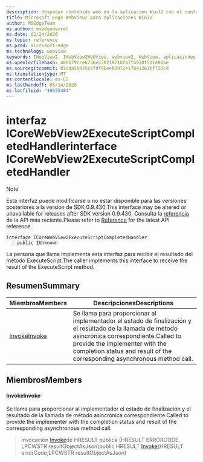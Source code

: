 ```yaml
---
description: Hospedar contenido web en la aplicación Win32 con el control Microsoft Edge WebView2
title: Microsoft Edge WebView2 para aplicaciones Win32
author: MSEdgeTeam
ms.author: msedgedevrel
ms.date: 02/24/2020
ms.topic: reference
ms.prod: microsoft-edge
ms.technology: webview
keywords: IWebView2, IWebView2WebView, webview2, WebView, aplicaciones Win32, Win32, Edge, ICoreWebView2, ICoreWebView2Host, control de explorador, HTML Edge
ms.openlocfilehash: 480b79cce673be530219718fb7f4920f5d1e80ae
ms.sourcegitcommit: 07cda56425e5fdf90eeb3972e17041261bf720cd
ms.translationtype: MT
ms.contentlocale: es-ES
ms.lasthandoff: 05/14/2020
ms.locfileid: "10655404"
---
```

# <span data-ttu-id="02dbe-104">interfaz ICoreWebView2ExecuteScriptCompletedHandler</span><span class="sxs-lookup"><span data-stu-id="02dbe-104">interface ICoreWebView2ExecuteScriptCompletedHandler</span></span> 

> [!NOTE]
> <span data-ttu-id="02dbe-105">Esta interfaz puede modificarse o no estar disponible para las versiones posteriores a la versión de SDK 0.9.430.</span><span class="sxs-lookup"><span data-stu-id="02dbe-105">This interface may be altered or unavailable for releases after SDK version 0.9.430.</span></span> <span data-ttu-id="02dbe-106">Consulta la [referencia](../../../webview2-api-reference.md) de la API más reciente.</span><span class="sxs-lookup"><span data-stu-id="02dbe-106">Please refer to [Reference](../../../webview2-api-reference.md) for the latest API reference.</span></span>

```
interface ICoreWebView2ExecuteScriptCompletedHandler
  : public IUnknown
```

<span data-ttu-id="02dbe-107">La persona que llama implementa esta interfaz para recibir el resultado del método ExecuteScript.</span><span class="sxs-lookup"><span data-stu-id="02dbe-107">The caller implements this interface to receive the result of the ExecuteScript method.</span></span>

## <span data-ttu-id="02dbe-108">Resumen</span><span class="sxs-lookup"><span data-stu-id="02dbe-108">Summary</span></span>

 <span data-ttu-id="02dbe-109">Miembros</span><span class="sxs-lookup"><span data-stu-id="02dbe-109">Members</span></span>                        | <span data-ttu-id="02dbe-110">Descripciones</span><span class="sxs-lookup"><span data-stu-id="02dbe-110">Descriptions</span></span>
--------------------------------|---------------------------------------------
[<span data-ttu-id="02dbe-111">Invoke</span><span class="sxs-lookup"><span data-stu-id="02dbe-111">Invoke</span></span>](#invoke) | <span data-ttu-id="02dbe-112">Se llama para proporcionar al implementador el estado de finalización y el resultado de la llamada de método asincrónica correspondiente.</span><span class="sxs-lookup"><span data-stu-id="02dbe-112">Called to provide the implementer with the completion status and result of the corresponding asynchronous method call.</span></span>

## <span data-ttu-id="02dbe-113">Miembros</span><span class="sxs-lookup"><span data-stu-id="02dbe-113">Members</span></span>

#### <span data-ttu-id="02dbe-114">Invoke</span><span class="sxs-lookup"><span data-stu-id="02dbe-114">Invoke</span></span> 

<span data-ttu-id="02dbe-115">Se llama para proporcionar al implementador el estado de finalización y el resultado de la llamada de método asincrónica correspondiente.</span><span class="sxs-lookup"><span data-stu-id="02dbe-115">Called to provide the implementer with the completion status and result of the corresponding asynchronous method call.</span></span>

> <span data-ttu-id="02dbe-116">invocación [Invoke](#invoke)de HRESULT pública (HRESULT ERRORCODE, LPCWSTR resultObjectAsJson)</span><span class="sxs-lookup"><span data-stu-id="02dbe-116">public HRESULT [Invoke](#invoke)(HRESULT errorCode,LPCWSTR resultObjectAsJson)</span></span>

